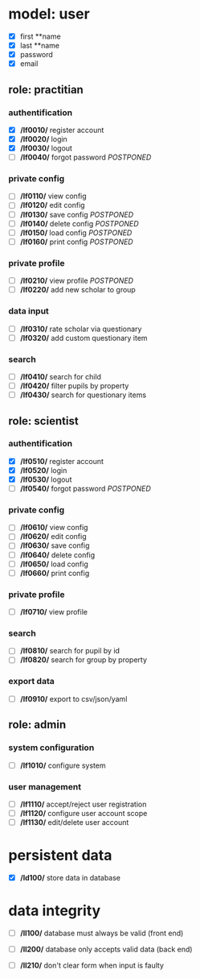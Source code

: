 

model: user
===========

- [x] first **name
- [x] last **name
- [x] password
- [x] email

role: practitian
----------------

### authentification

- [x] **/lf0010/**    register account
- [x] **/lf0020/**    login
- [x] **/lf0030/**    logout
- [ ] **/lf0040/**    forgot password *POSTPONED*

### private config

- [ ] **/lf0110/**    view config
- [ ] **/lf0120/**    edit config
- [ ] **/lf0130/**    save config *POSTPONED*
- [ ] **/lf0140/**    delete config *POSTPONED*
- [ ] **/lf0150/**    load config *POSTPONED*
- [ ] **/lf0160/**    print config *POSTPONED*

### private profile

- [ ] **/lf0210/**    view profile *POSTPONED*
- [ ] **/lf0220/**    add new scholar to group

### data input

- [ ] **/lf0310/**    rate scholar via questionary
- [ ] **/lf0320/**    add custom questionary item

### search

- [ ] **/lf0410/**    search for child
- [ ] **/lf0420/**    filter pupils by property
- [ ] **/lf0430/**    search for questionary items

role: scientist
---------------

### authentification

- [x] **/lf0510/**    register account
- [x] **/lf0520/**    login
- [x] **/lf0530/**    logout
- [ ] **/lf0540/**    forgot password *POSTPONED*

### private config

- [ ] **/lf0610/**    view config
- [ ] **/lf0620/**    edit config
- [ ] **/lf0630/**    save config
- [ ] **/lf0640/**    delete config
- [ ] **/lf0650/**    load config
- [ ] **/lf0660/**    print config

### private profile

- [ ] **/lf0710/**    view profile

### search

- [ ] **/lf0810/**    search for pupil by id
- [ ] **/lf0820/**    search for group by property

### export data

- [ ] **/lf0910/**    export to csv/json/yaml

role: admin
-----------

### system configuration

- [ ] **/lf1010/**    configure system

### user management 

- [ ] **/lf1110/**    accept/reject user registration
- [ ] **/lf1120/**    configure user account scope
- [ ] **/lf1130/**    edit/delete user account

persistent data
===============

- [x] **/ld100/**     store data in database

data integrity
===============

- [ ] **/ll100/**     database must always be valid (front end)
- [ ] **/ll200/**     database only accepts valid data (back end)
- [ ] **/ll210/**     don't clear form when input is faulty

